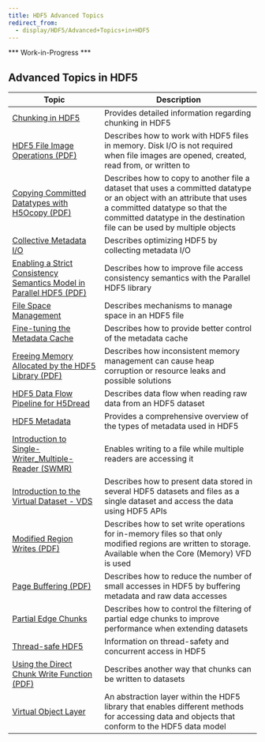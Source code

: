 ```yaml
---
title: HDF5 Advanced Topics
redirect_from:
  - display/HDF5/Advanced+Topics+in+HDF5
---
```


\*\*\* Work-in-Progress \*\*\*

## Advanced Topics in HDF5

| Topic                         | Description                                                  |
| ----------------------------- | ------------------------------------------------------------ |
| [Chunking in HDF5](advanced_topics/chunking_in_hdf5.md) | Provides detailed information regarding chunking in HDF5 |
| [HDF5 File Image Operations (PDF)](https://docs.hdfgroup.org/hdf5/rfc/HDF5FileImageOperations.pdf) | Describes how to work with HDF5 files in memory. Disk I/O is not required when file images are opened, created, read from, or written to |
| [Copying Committed Datatypes with H5Ocopy (PDF)](advanced_topics/CopyingCommittedDatatypesWithH5Ocopy.pdf) | Describes how to copy to another file a dataset that uses a committed datatype or an object with an attribute that uses a committed datatype so that the committed datatype in the destination file can be used by multiple objects|
| [Collective Metadata I/O](advanced_topics/CollectiveMetadataIO.md) | Describes optimizing HDF5 by collecting metadata I/O |
| [Enabling a Strict Consistency Semantics Model in Parallel HDF5 (PDF)](https://docs.hdfgroup.org/hdf5/rfc/RFC%20PHDF5%20Consistency%20Semantics%20MC%20120328.docx.pdf) | Describes how to improve file access consistency semantics with the Parallel HDF5 library |
| [File Space Management]() | Describes mechanisms to manage space in an HDF5 file |
| [Fine-tuning the Metadata Cache]() | Describes how to provide better control of the metadata cache |
| [Freeing Memory Allocated by the HDF5 Library (PDF)](https://docs.hdfgroup.org/hdf5/rfc/RFC%20H5free_memory%20v2.pdf) | Describes how inconsistent memory management can cause heap corruption or resource leaks and possible solutions |
| [HDF5 Data Flow Pipeline for H5Dread](advanced_topics/data_flow_pline_H5Dread.md) | Describes data flow when reading raw data from an HDF5 dataset |
| [HDF5 Metadata](advanced_topics/) | Provides a comprehensive overview of the types of metadata used in HDF5 |
| [Introduction to Single-Writer_Multiple-Reader (SWMR)](advanced_topics/intro_SWMR.md) | Enables writing to a file while multiple readers are accessing it |
| [Introduction to the Virtual Dataset - VDS](advanced_topics/intro_VDS.md) | Describes how to present data stored in several HDF5 datasets and files as a single dataset and access the data using HDF5 APIs |
| [Modified Region Writes (PDF)](advanced_topics/ModifiedRegionWrites.pdf) | Describes how to set write operations for in-memory files so that only modified regions are written to storage. Available when the Core (Memory) VFD is used |
| [Page Buffering (PDF)](https://docs.hdfgroup.org/hdf5/rfc/RFC-Page_Buffering.pdf) | Describes how to reduce the number of small accesses in HDF5 by buffering metadata and raw data accesses |
| [Partial Edge Chunks]() | Describes how to control the filtering of partial edge chunks to improve performance when extending datasets |
| [Thread-safe HDF5]() | Information on thread-safety and concurrent access in HDF5 |
| [Using the Direct Chunk Write Function (PDF)](https://docs.hdfgroup.org/hdf5/rfc/DECTRIS%20Integration%20RFC%202012-11-29.pdf) | Describes another way that chunks can be written to datasets |
| [Virtual Object Layer](https://docs.hdfgroup.org/hdf5/develop/_h5_v_l__u_g.html) | An abstraction layer within the HDF5 library that enables different methods for accessing data and objects that conform to the HDF5 data model |

